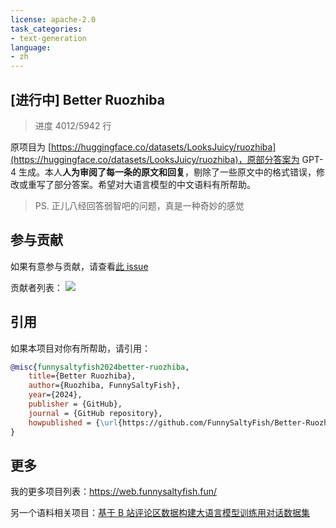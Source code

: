 ```yaml
---
license: apache-2.0
task_categories:
- text-generation
language:
- zh
---
```


## [进行中] Better Ruozhiba
> 进度 4012/5942 行

原项目为 [https://huggingface.co/datasets/LooksJuicy/ruozhiba](https://huggingface.co/datasets/LooksJuicy/ruozhiba)，原部分答案为 GPT-4 生成。本人**人为审阅了每一条的原文和回复**，剔除了一些原文中的格式错误，修改或重写了部分答案。希望对大语言模型的中文语料有所帮助。

> PS.  正儿八经回答弱智吧的问题，真是一种奇妙的感觉

## 参与贡献
如果有意参与贡献，请查看[此 issue](https://github.com/FunnySaltyFish/Better-Ruozhiba/issues/1)

贡献者列表：
[![](https://contrib.rocks/image?repo=FunnySaltyFish/Better-Ruozhiba)](https://github.com/FunnySaltyFish/Better-Ruozhiba//graphs/contributors)


## 引用
如果本项目对你有所帮助，请引用：

```bibtex
@misc{funnysaltyfish2024better-ruozhiba,
    title={Better Ruozhiba},
    author={Ruozhiba, FunnySaltyFish},
    year={2024},
    publisher = {GitHub},
    journal = {GitHub repository},
    howpublished = {\url{https://github.com/FunnySaltyFish/Better-Ruozhiba}}
}   
```

## 更多
我的更多项目列表：https://web.funnysaltyfish.fun/

另一个语料相关项目：[基于 B 站评论区数据构建大语言模型训练用对话数据集](https://github.com/FunnySaltyFish/bilibili_comments_crawl)